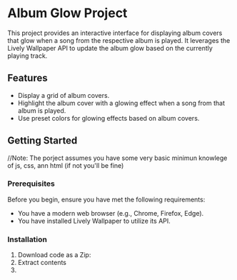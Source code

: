 # Album Glow Project

This project provides an interactive interface for displaying album covers that glow when a song from the respective album is played. It leverages the Lively Wallpaper API to update the album glow based on the currently playing track.

## Features

- Display a grid of album covers.
- Highlight the album cover with a glowing effect when a song from that album is played.
- Use preset colors for glowing effects based on album covers.

## Getting Started
//Note: The porject assumes you have some very basic minimun knowlege of js, css, ann html (if not you'll be fine)
### Prerequisites

Before you begin, ensure you have met the following requirements:

- You have a modern web browser (e.g., Chrome, Firefox, Edge).
- You have installed Lively Wallpaper to utilize its API.

### Installation

1. Download code as a Zip:
2. Extract contents
3. 
